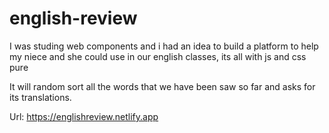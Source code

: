 # english-review
I was studing web components and i had an idea to build a platform to help my niece and she could use in our english classes, its all with js and css pure

It will random sort all the words that we have been saw so far and asks for its translations.

Url: https://englishreview.netlify.app
